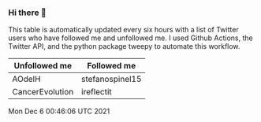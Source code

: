 ### Hi there 👋

This table is automatically updated every six hours with a list of Twitter users who have followed me and unfollowed me. I used Github Actions, the Twitter API, and the python package tweepy to automate this workflow.

| Unfollowed me |  Followed me |
| --- | --- |
|AOdelH|stefanospinel15|
|CancerEvolution|ireflectit|
Mon Dec  6 00:46:06 UTC 2021
